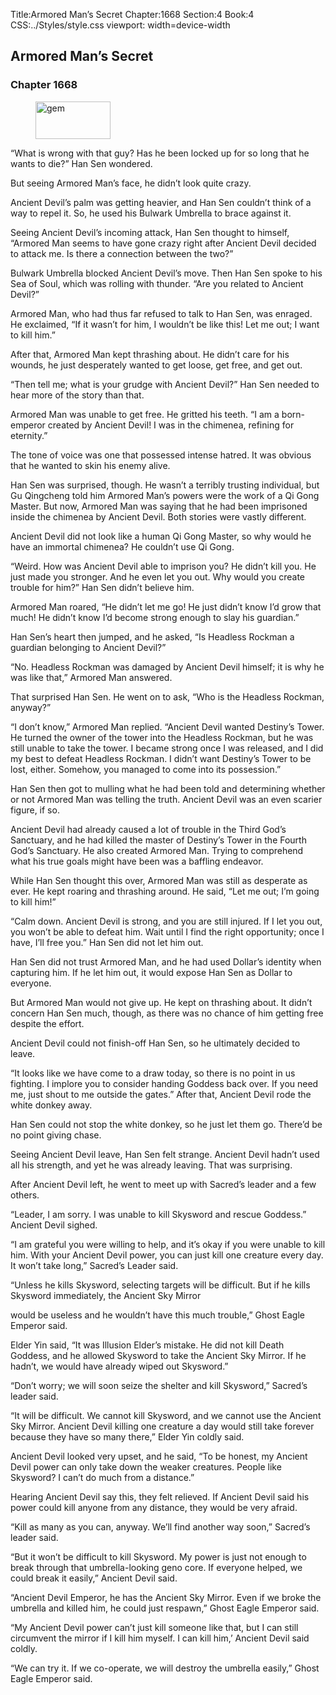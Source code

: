 Title:Armored Man’s Secret 
Chapter:1668 
Section:4 
Book:4 
CSS:../Styles/style.css 
viewport: width=device-width
  
## Armored Man’s Secret
### Chapter 1668 
<figure>
	<img src="../Images/gem.gif" alt="gem" id="gem" width="120" height="60" />
</figure>
  

  
  “What is wrong with that guy? Has he been locked up for so long that he wants to die?” Han Sen wondered.

But seeing Armored Man’s face, he didn’t look quite crazy.

Ancient Devil’s palm was getting heavier, and Han Sen couldn’t think of a way to repel it. So, he used his Bulwark Umbrella to brace against it.

Seeing Ancient Devil’s incoming attack, Han Sen thought to himself, “Armored Man seems to have gone crazy right after Ancient Devil decided to attack me. Is there a connection between the two?”

Bulwark Umbrella blocked Ancient Devil’s move. Then Han Sen spoke to his Sea of Soul, which was rolling with thunder. “Are you related to Ancient Devil?”

Armored Man, who had thus far refused to talk to Han Sen, was enraged. He exclaimed, “If it wasn’t for him, I wouldn’t be like this! Let me out; I want to kill him.”

After that, Armored Man kept thrashing about. He didn’t care for his wounds, he just desperately wanted to get loose, get free, and get out.

“Then tell me; what is your grudge with Ancient Devil?” Han Sen needed to hear more of the story than that.

Armored Man was unable to get free. He gritted his teeth. “I am a born-emperor created by Ancient Devil! I was in the chimenea, refining for eternity.”

The tone of voice was one that possessed intense hatred. It was obvious that he wanted to skin his enemy alive.

Han Sen was surprised, though. He wasn’t a terribly trusting individual, but Gu Qingcheng told him Armored Man’s powers were the work of a Qi Gong Master. But now, Armored Man was saying that he had been imprisoned inside the chimenea by Ancient Devil. Both stories were vastly different.

Ancient Devil did not look like a human Qi Gong Master, so why would he have an immortal chimenea? He couldn’t use Qi Gong.

“Weird. How was Ancient Devil able to imprison you? He didn’t kill you. He just made you stronger. And he even let you out. Why would you create trouble for him?” Han Sen didn’t believe him.

Armored Man roared, “He didn’t let me go! He just didn’t know I’d grow that much! He didn’t know I’d become strong enough to slay his guardian.”

Han Sen’s heart then jumped, and he asked, “Is Headless Rockman a guardian belonging to Ancient Devil?”

“No. Headless Rockman was damaged by Ancient Devil himself; it is why he was like that,” Armored Man answered.

That surprised Han Sen. He went on to ask, “Who is the Headless Rockman, anyway?”

“I don’t know,” Armored Man replied. “Ancient Devil wanted Destiny’s Tower. He turned the owner of the tower into the Headless Rockman, but he was still unable to take the tower. I became strong once I was released, and I did my best to defeat Headless Rockman. I didn’t want Destiny’s Tower to be lost, either. Somehow, you managed to come into its possession.”

Han Sen then got to mulling what he had been told and determining whether or not Armored Man was telling the truth. Ancient Devil was an even scarier figure, if so.

Ancient Devil had already caused a lot of trouble in the Third God’s Sanctuary, and he had killed the master of Destiny’s Tower in the Fourth God’s Sanctuary. He also created Armored Man. Trying to comprehend what his true goals might have been was a baffling endeavor.

While Han Sen thought this over, Armored Man was still as desperate as ever. He kept roaring and thrashing around. He said, “Let me out; I’m going to kill him!”

“Calm down. Ancient Devil is strong, and you are still injured. If I let you out, you won’t be able to defeat him. Wait until I find the right opportunity; once I have, I’ll free you.” Han Sen did not let him out.

Han Sen did not trust Armored Man, and he had used Dollar’s identity when capturing him. If he let him out, it would expose Han Sen as Dollar to everyone.

But Armored Man would not give up. He kept on thrashing about. It didn’t concern Han Sen much, though, as there was no chance of him getting free despite the effort.

Ancient Devil could not finish-off Han Sen, so he ultimately decided to leave.

“It looks like we have come to a draw today, so there is no point in us fighting. I implore you to consider handing Goddess back over. If you need me, just shout to me outside the gates.” After that, Ancient Devil rode the white donkey away.

Han Sen could not stop the white donkey, so he just let them go. There’d be no point giving chase.

Seeing Ancient Devil leave, Han Sen felt strange. Ancient Devil hadn’t used all his strength, and yet he was already leaving. That was surprising.

After Ancient Devil left, he went to meet up with Sacred’s leader and a few others.

“Leader, I am sorry. I was unable to kill Skysword and rescue Goddess.” Ancient Devil sighed.

“I am grateful you were willing to help, and it’s okay if you were unable to kill him. With your Ancient Devil power, you can just kill one creature every day. It won’t take long,” Sacred’s Leader said.

“Unless he kills Skysword, selecting targets will be difficult. But if he kills Skysword immediately, the Ancient Sky Mirror

would be useless and he wouldn’t have this much trouble,” Ghost Eagle Emperor said.

Elder Yin said, “It was Illusion Elder’s mistake. He did not kill Death Goddess, and he allowed Skysword to take the Ancient Sky Mirror. If he hadn’t, we would have already wiped out Skysword.”

“Don’t worry; we will soon seize the shelter and kill Skysword,” Sacred’s leader said.

“It will be difficult. We cannot kill Skysword, and we cannot use the Ancient Sky Mirror. Ancient Devil killing one creature a day would still take forever because they have so many there,” Elder Yin coldly said.

Ancient Devil looked very upset, and he said, “To be honest, my Ancient Devil power can only take down the weaker creatures. People like Skysword? I can’t do much from a distance.”

Hearing Ancient Devil say this, they felt relieved. If Ancient Devil said his power could kill anyone from any distance, they would be very afraid.

“Kill as many as you can, anyway. We’ll find another way soon,” Sacred’s leader said.

“But it won’t be difficult to kill Skysword. My power is just not enough to break through that umbrella-looking geno core. If everyone helped, we could break it easily,” Ancient Devil said.

“Ancient Devil Emperor, he has the Ancient Sky Mirror. Even if we broke the umbrella and killed him, he could just respawn,” Ghost Eagle Emperor said.

“My Ancient Devil power can’t just kill someone like that, but I can still circumvent the mirror if I kill him myself. I can kill him,’ Ancient Devil said coldly.

“We can try it. If we co-operate, we will destroy the umbrella easily,” Ghost Eagle Emperor said.
